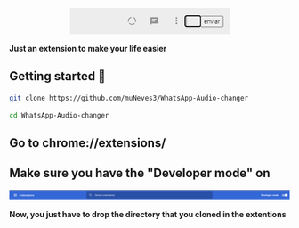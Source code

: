 <p align="center"> 
    <img src="./Assets/Screenshot_2.png" alt="imagem de WhatsApp"/>
</p>

**Just an extension to make your life easier**

## Getting started 🤔

```sh
git clone https://github.com/muNeves3/WhatsApp-Audio-changer
```

```sh
cd WhatsApp-Audio-changer
```

## Go to chrome://extensions/

## Make sure you have the "Developer mode" on

<p align="left"> 
    <img src="./Assets/Screenshot_3.png" alt="imagem de WhatsApp"/>
</p>

**Now, you just have to drop the directory that you cloned in the extentions**
